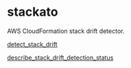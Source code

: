 # stackato

AWS CloudFormation stack drift detector.

[detect_stack_drift](https://docs.aws.amazon.com/sdk-for-ruby/v3/api/Aws/CloudFormation/Client.html#detect_stack_drift-instance_method)

[describe_stack_drift_detection_status](https://docs.aws.amazon.com/sdk-for-ruby/v3/api/Aws/CloudFormation/Client.html#describe_stack_drift_detection_status-instance_method)
